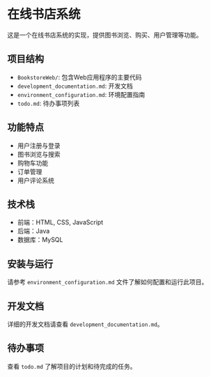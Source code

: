 # 在线书店系统

这是一个在线书店系统的实现，提供图书浏览、购买、用户管理等功能。

## 项目结构

- `BookstoreWeb/`: 包含Web应用程序的主要代码
- `development_documentation.md`: 开发文档
- `environment_configuration.md`: 环境配置指南
- `todo.md`: 待办事项列表

## 功能特点

- 用户注册与登录
- 图书浏览与搜索
- 购物车功能
- 订单管理
- 用户评论系统

## 技术栈

- 前端：HTML, CSS, JavaScript
- 后端：Java
- 数据库：MySQL

## 安装与运行

请参考 `environment_configuration.md` 文件了解如何配置和运行此项目。

## 开发文档

详细的开发文档请查看 `development_documentation.md`。

## 待办事项

查看 `todo.md` 了解项目的计划和待完成的任务。 